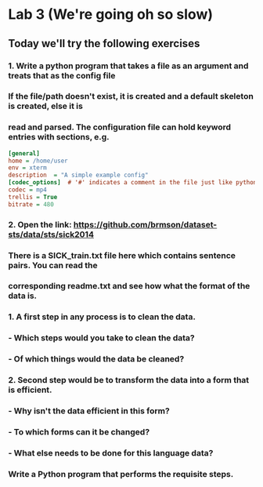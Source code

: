 # Lab 3 (We're going oh so slow) #

## Today we'll try the following exercises ##

### 1. Write a python program that takes a file as an argument and treats that as the config file
### If the file/path doesn't exist, it is created and a default skeleton is created, else it is
### read and parsed. The configuration file can hold keyword entries with sections, e.g.

```Ini
[general]
home = /home/user
env = xterm
description  = "A simple example config"
[codec_options]  # '#' indicates a comment in the file just like python
codec = mp4
trellis = True
bitrate = 480
```

### 2. Open the link: https://github.com/brmson/dataset-sts/data/sts/sick2014
### There is a SICK_train.txt file here which contains sentence pairs. You can read the
### corresponding readme.txt and see how what the format of the data is.
### 1. A first step in any process is to clean the data.
###   - Which steps would you take to clean the data?
###   - Of which things would the data be cleaned?
### 2. Second step would be to transform the data into a form that is efficient.
###   - Why isn't the data efficient in this form?
###   - To which forms can it be changed?
###   - What else needs to be done for this language data?
### Write a Python program that performs the requisite steps.


